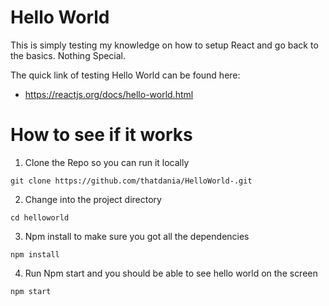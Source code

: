 
# Hello World

This is simply testing my knowledge on how to setup React and go back to the basics.
Nothing Special.

The quick link of testing Hello World can be found here:
- https://reactjs.org/docs/hello-world.html

# How to see if it works

1. Clone the Repo so you can run it locally
```
git clone https://github.com/thatdania/HelloWorld-.git
```

2. Change into the project directory

```
cd helloworld
```

3. Npm install to make sure you got all the dependencies

```
npm install
```

4. Run Npm start and you should be able to see hello world on the screen
```
npm start 
```
